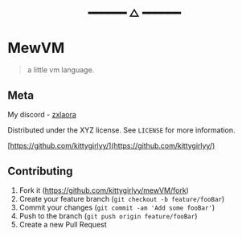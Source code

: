 <h2 align="center"> ━━━━━━  △  ━━━━━━ </h2>

# MewVM
> a little vm language.

## Meta

My discord - [zxlaora](https://discord.com/users/921518780876738602)

Distributed under the XYZ license. See ``LICENSE`` for more information.

[https://github.com/kittygirlyy/](https://github.com/kittygirlyy/)

## Contributing

1. Fork it (<https://github.com/kittygirlyy/mewVM/fork>)
2. Create your feature branch (`git checkout -b feature/fooBar`)
3. Commit your changes (`git commit -am 'Add some fooBar'`)
4. Push to the branch (`git push origin feature/fooBar`)
5. Create a new Pull Request
